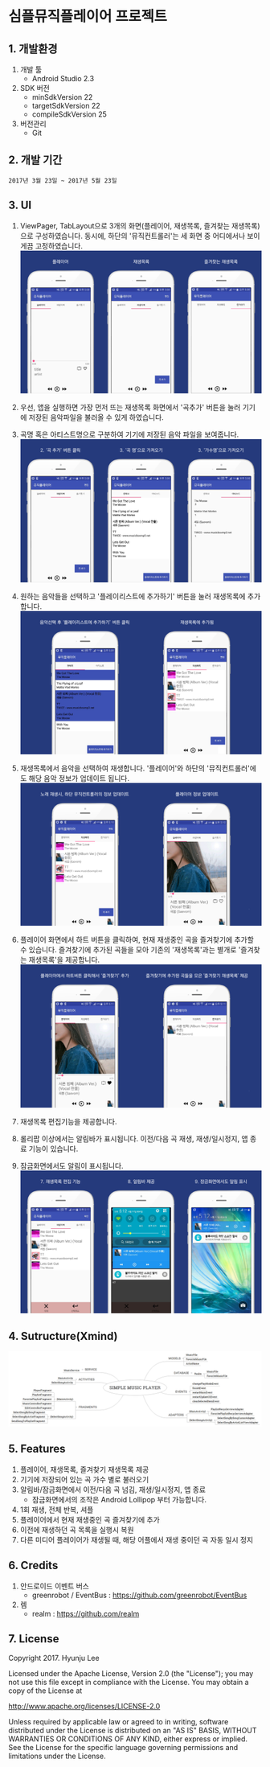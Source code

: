 # 심플뮤직플레이어 프로젝트
## 1. 개발환경
1. 개발 툴 
    * Android Studio 2.3
2. SDK 버전
    * minSdkVersion 22
    * targetSdkVersion 22
    * compileSdkVersion 25
3. 버전관리 
    * Git

## 2. 개발 기간
    2017년 3월 23일 ~ 2017년 5월 23일
    
## 3. UI

1. ViewPager, TabLayout으로 3개의 화면(플레이어, 재생목록, 즐겨찾는 재생목록)으로 구성하였습니다. 
동시에, 하단의 '뮤직컨트롤러'는 세 화면 중 어디에서나 보이게끔 고정하였습니다.
    ![screensh](https://github.com/HyunjuLee521/MusicPlayerProject/blob/master/ui1.png)
    
1. 우선, 앱을 실행하면 가장 먼저 뜨는 재생목록 화면에서 '곡추가' 버튼을 눌러 기기에 저장된 음악파일을 불러올 수 있게 하였습니다. 
1. 곡명 혹은 아티스트명으로 구분하여 기기에 저장된 음악 파일을 보여줍니다. 
    ![screensh](https://github.com/HyunjuLee521/MusicPlayerProject/blob/master/ui2.png)

1. 원하는 음악들을 선택하고 '플레이리스트에 추가하기' 버튼을 눌러 재생목록에 추가합니다.
    ![screensh](https://github.com/HyunjuLee521/MusicPlayerProject/blob/master/ui3.png)

1. 재생목록에서 음악을 선택하여 재생합니다. '플레이어'와 하단의 '뮤직컨트롤러'에도 해당 음악 정보가 업데이트 됩니다.
    ![screensh](https://github.com/HyunjuLee521/MusicPlayerProject/blob/master/ui4.png)

1. 플레이어 화면에서 하트 버튼을 클릭하여, 현재 재생중인 곡을 즐겨찾기에 추가할 수 있습니다. 즐겨찾기에 추가된 곡들을 모아 기존의 '재생목록'과는 별개로 '즐겨찾는 재생목록'을 제공합니다.
    ![screensh](https://github.com/HyunjuLee521/MusicPlayerProject/blob/master/ui5.png)

1. 재생목록 편집기능을 제공합니다.
1. 롤리팝 이상에서는 알림바가 표시됩니다. 이전/다음 곡 재생, 재생/일시정지, 앱 종료 기능이 있습니다. 
1. 잠금화면에서도 알림이 표시됩니다. 
    ![screensh](https://github.com/HyunjuLee521/MusicPlayerProject/blob/master/ui6.png)


## 4. Sutructure(Xmind)
![screensh](https://github.com/HyunjuLee521/MusicPlayerProject/blob/master/structure.png)

## 5. Features
1. 플레이어, 재생목록, 즐겨찾기 재생목록 제공
2. 기기에 저장되어 있는 곡 가수 별로 불러오기
3. 알림바/잠금화면에서 이전/다음 곡 넘김, 재생/일시정지, 앱 종료
    * 잠금화면에서의 조작은 Android Lollipop 부터 가능합니다.
4. 1회 재생, 전체 반복, 셔플
5. 플레이어에서 현재 재생중인 곡 즐겨찾기에 추가
6. 이전에 재생하던 곡 목록을 실행시 복원
7. 다른 미디어 플레이어가 재생될 때, 해당 어플에서 재생 중이던 곡 자동 일시 정지

## 6. Credits

1. 안드로이드 이벤트 버스
    * greenrobot / EventBus : https://github.com/greenrobot/EventBus
2. 렘
    * realm : https://github.com/realm
    


## 7. License
Copyright 2017. Hyunju Lee

Licensed under the Apache License, Version 2.0 (the "License"); you may not use this file except in compliance with the License. You may obtain a copy of the License at

http://www.apache.org/licenses/LICENSE-2.0

Unless required by applicable law or agreed to in writing, software distributed under the License is distributed on an "AS IS" BASIS, WITHOUT WARRANTIES OR CONDITIONS OF ANY KIND, either express or implied. See the License for the specific language governing permissions and limitations under the License.





